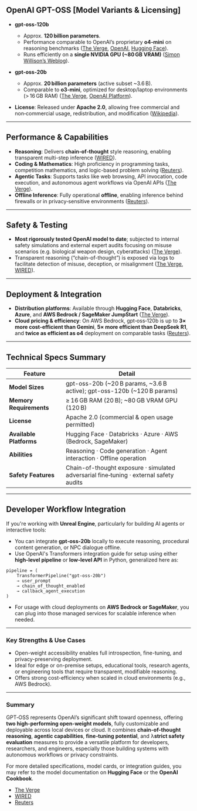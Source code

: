 ## OpenAI GPT-OSS [Model Variants & Licensing]

* **gpt‑oss‑120b**

  * Approx. **120 billion parameters**.
  * Performance comparable to OpenAI’s proprietary **o4‑mini** on reasoning benchmarks ([The Verge][1], [OpenAI][2], [Hugging Face][3]).
  * Runs efficiently on a **single NVIDIA GPU (\~80 GB VRAM)** ([Simon Willison’s Weblog][4]).

* **gpt‑oss‑20b**

  * Approx. **20 billion parameters** (active subset \~3.6 B).
  * Comparable to **o3‑mini**, optimized for desktop/laptop environments (> 16 GB RAM) ([The Verge][1], [OpenAI Platform][5]).

* **License**: Released under **Apache 2.0**, allowing free commercial and non‑commercial usage, redistribution, and modification ([Wikipedia][6]).

---

## Performance & Capabilities

* **Reasoning**: Delivers **chain‑of‑thought** style reasoning, enabling transparent multi-step inference ([WIRED][7]).
* **Coding & Mathematics**: High proficiency in programming tasks, competition mathematics, and logic-based problem solving ([Reuters][8]).
* **Agentic Tasks**: Supports tasks like web browsing, API invocation, code execution, and autonomous agent workflows via OpenAI APIs ([The Verge][1]).
* **Offline Inference**: Fully operational **offline**, enabling inference behind firewalls or in privacy‑sensitive environments ([Reuters][8]).

---

## Safety & Testing

* **Most rigorously tested OpenAI model to date**; subjected to internal safety simulations and external expert audits focusing on misuse scenarios (e.g. biological weapon design, cyberattacks) ([The Verge][1]).
* Transparent reasoning (“chain-of-thought”) is exposed via logs to facilitate detection of misuse, deception, or misalignment ([The Verge][1], [WIRED][7]).

---

## Deployment & Integration

* **Distribution platforms**: Available through **Hugging Face**, **Databricks**, **Azure**, and **AWS Bedrock / SageMaker JumpStart** ([The Verge][1]).
* **Cloud pricing & efficiency**: On AWS Bedrock, gpt‑oss‑120b is up to **3× more cost-efficient than Gemini**, **5× more efficient than DeepSeek R1**, and **twice as efficient as o4** deployment on comparable tasks ([Reuters][8]).

---

## Technical Specs Summary

| Feature                 | Detail                                                                                 |
| ----------------------- | -------------------------------------------------------------------------------------- |
| **Model Sizes**         | gpt-oss-20b (\~20 B params, \~3.6 B active); gpt-oss-120b (\~120 B params)             |
| **Memory Requirements** | ≥ 16 GB RAM (20 B); \~80 GB VRAM GPU (120 B)                                           |
| **License**             | Apache 2.0 (commercial & open usage permitted)                                         |
| **Available Platforms** | Hugging Face · Databricks · Azure · AWS (Bedrock, SageMaker)                           |
| **Abilities**           | Reasoning · Code generation · Agent interaction · Offline operation                    |
| **Safety Features**     | Chain-of-thought exposure · simulated adversarial fine‑tuning · external safety audits |

---

## Developer Workflow Integration

If you're working with **Unreal Engine**, particularly for building AI agents or interactive tools:

* You can integrate **gpt‑oss‑20b** locally to execute reasoning, procedural content generation, or NPC dialogue offline.
* Use OpenAI's Transformers integration guide for setup using either **high-level pipeline** or **low-level API** in Python, generalized here as:

```
pipeline = (
    TransformerPipeline("gpt-oss-20b")
    → user_prompt
    → chain_of_thought_enabled
    → callback_agent_execution
)
```

* For usage with cloud deployments on **AWS Bedrock or SageMaker**, you can plug into those managed services for scalable inference when needed.

---

### Key Strengths & Use Cases

* Open-weight accessibility enables full introspection, fine-tuning, and privacy-preserving deployment.
* Ideal for edge or on-premise setups, educational tools, research agents, or engineering tools that require transparent, modifiable reasoning.
* Offers strong cost-efficiency when scaled in cloud environments (e.g., AWS Bedrock).

---

### Summary

GPT‑OSS represents OpenAI’s significant shift toward openness, offering **two high-performing open-weight models**, fully customizable and deployable across local devices or cloud. It combines **chain-of-thought reasoning**, **agentic capabilities**, **fine‑tuning potential**, and λ**strict safety evaluation** measures to provide a versatile platform for developers, researchers, and engineers, especially those building systems with autonomous workflows or privacy constraints.

For more detailed specifications, model cards, or integration guides, you may refer to the model documentation on **Hugging Face** or the **OpenAI Cookbook**.

* [The Verge](https://www.theverge.com/openai/718785/openai-gpt-oss-open-model-release?utm_source=chatgpt.com)
* [WIRED](https://www.wired.com/story/openai-just-released-its-first-open-weight-models-since-gpt-2?utm_source=chatgpt.com)
* [Reuters](https://www.reuters.com/business/media-telecom/openai-releases-open-weight-reasoning-models-optimized-running-laptops-2025-08-05/?utm_source=chatgpt.com)

[1]: https://www.theverge.com/openai/718785/openai-gpt-oss-open-model-release?utm_source=chatgpt.com "OpenAI releases a free GPT model that can run on your laptop"
[2]: https://openai.com/index/introducing-gpt-oss/?utm_source=chatgpt.com "Introducing gpt-oss"
[3]: https://huggingface.co/openai/gpt-oss-20b?utm_source=chatgpt.com "openai/gpt-oss-20b"
[4]: https://simonwillison.net/2025/Aug/5/gpt-oss/?utm_source=chatgpt.com "OpenAI's new open weight (Apache 2) models are really ..."
[5]: https://platform.openai.com/docs/models/gpt-oss-20b?utm_source=chatgpt.com "Model - OpenAI API"
[6]: https://en.wikipedia.org/wiki/Products_and_applications_of_OpenAI?utm_source=chatgpt.com "Products and applications of OpenAI"
[7]: https://www.wired.com/story/openai-just-released-its-first-open-weight-models-since-gpt-2?utm_source=chatgpt.com "OpenAI Just Released Its First Open-Weight Models Since GPT-2"
[8]: https://www.reuters.com/business/media-telecom/openai-releases-open-weight-reasoning-models-optimized-running-laptops-2025-08-05/?utm_source=chatgpt.com "OpenAI releases open-weight reasoning models optimized for running on laptops"
